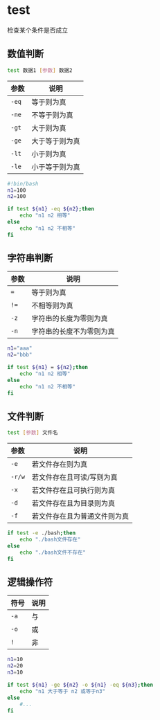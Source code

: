 <!--
 * @Description: 
 * @Version: 1.0
 * @Author: dmjcb
 * @Email:  
 * @Date: 2021-09-29 21:52:15
 * @LastEditors: dmjcb
 * @LastEditTime: 2023-05-07 00:14:46
-->

# test

检查某个条件是否成立

## 数值判断

```sh
test 数据1 [参数] 数据2
```

| 参数  | 说明           |
| ----- | -------------- |
| `-eq` | 等于则为真     |
| `-ne` | 不等于则为真   |
| `-gt` | 大于则为真     |
| `-ge` | 大于等于则为真 |
| `-lt` | 小于则为真     |
| `-le` | 小于等于则为真 |

```sh
#!bin/bash
n1=100
n2=100

if test ${n1} -eq ${n2};then
    echo "n1 n2 相等"
else
    echo "n1 n2 不相等"
fi
```

## 字符串判断

| 参数 | 说明                     |
| ---- | ------------------------ |
| `=`  | 等于则为真               |
| `!=` | 不相等则为真             |
| `-z` | 字符串的长度为零则为真   |
| `-n` | 字符串的长度不为零则为真 |

```sh
n1="aaa"
n2="bbb"

if test ${n1} = ${n2};then
    echo "n1 n2 相等"
else
    echo "n1 n2 不相等"
fi
```

## 文件判断

```sh
test [参数] 文件名
```

| 参数   | 说明                         |
| ------ | ---------------------------- |
| `-e`   | 若文件存在则为真             |
| `-r/w` | 若文件存在且可读/写则为真    |
| `-x`   | 若文件存在且可执行则为真     |
| `-d`   | 若文件存在且为目录则为真     |
| `-f`   | 若文件存在且为普通文件则为真 |

```sh
if test -e ./bash;then
    echo "./bash文件存在"
else
    echo "./bash文件不存在"
fi
```

## 逻辑操作符

| 符号 | 说明 |
| ---- | ---- |
| `-a` | 与   |
| `-o` | 或   |
| `!`  | 非   |

```sh
n1=10
n2=20
n3=10

if test ${n1} -ge ${n2} -o ${n1} -eq ${n3};then
    echo "n1 大于等于 n2 或等于n3"
else
    #...
fi
```
